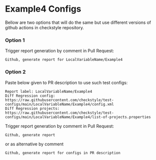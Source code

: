 # Example4 Configs

Bellow are two options that will do the same but use different versions
of github actions in checkstyle repository.


### Option 1
Trigger report generation by comment in Pull Request:
```
Github, generate report for LocalVariableName/Example4
```

### Option 2

Paste below given to PR description to use such test configs:
```
Report label: LocalVariableName/Example4
Diff Regression config: https://raw.githubusercontent.com/checkstyle/test-configs/main/LocalVariableName/Example4/config.xml
Diff Regression projects: https://raw.githubusercontent.com/checkstyle/test-configs/main/LocalVariableName/Example4/list-of-projects.properties
```

Trigger report generation by comment in Pull Request:
```
Github, generate report
```
or as alternative by comment
```
Github, generate report for configs in PR description
```
